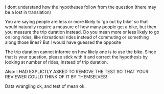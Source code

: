 I dont understand how the hypotheses follow from the question (there may be a lost in translation)

You are saying people are less or more likely to 'go out by bike' so that would naturally require a measure of how many people get a bike, but then you measure the trip duration instead. Do you mean more or less likely to go on long rides, like ricreational rides instead of commuting or something along those lines? But I would have guessed the opposite

The trip duration cannot informe on how likely one is to use the bike. Since that is your question, please stick with it and correct the hypothesis by looking at number of rides, instead of trip duration.

Also:
 I HAD  EXPLICTLY ASKED TO REMOVE THE TEST SO THAT YOUR REVIEWER COULD THINK OF IT BY THEMSELVES!

Data wrangling ok, and test of mean ok.



